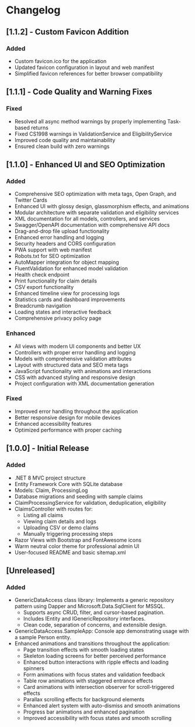 # Changelog

## [1.1.2] - Custom Favicon Addition

### Added

- Custom favicon.ico for the application
- Updated favicon configuration in layout and web manifest
- Simplified favicon references for better browser compatibility

## [1.1.1] - Code Quality and Warning Fixes

### Fixed

- Resolved all async method warnings by properly implementing Task-based returns
- Fixed CS1998 warnings in ValidationService and EligibilityService
- Improved code quality and maintainability
- Ensured clean build with zero warnings

## [1.1.0] - Enhanced UI and SEO Optimization

### Added

- Comprehensive SEO optimization with meta tags, Open Graph, and Twitter Cards
- Enhanced UI with glossy design, glassmorphism effects, and animations
- Modular architecture with separate validation and eligibility services
- XML documentation for all models, controllers, and services
- Swagger/OpenAPI documentation with comprehensive API docs
- Drag-and-drop file upload functionality
- Enhanced error handling and logging
- Security headers and CORS configuration
- PWA support with web manifest
- Robots.txt for SEO optimization
- AutoMapper integration for object mapping
- FluentValidation for enhanced model validation
- Health check endpoint
- Print functionality for claim details
- CSV export functionality
- Enhanced timeline view for processing logs
- Statistics cards and dashboard improvements
- Breadcrumb navigation
- Loading states and interactive feedback
- Comprehensive privacy policy page

### Enhanced

- All views with modern UI components and better UX
- Controllers with proper error handling and logging
- Models with comprehensive validation attributes
- Layout with structured data and SEO meta tags
- JavaScript functionality with animations and interactions
- CSS with advanced styling and responsive design
- Project configuration with XML documentation generation

### Fixed

- Improved error handling throughout the application
- Better responsive design for mobile devices
- Enhanced accessibility features
- Optimized performance with proper caching

## [1.0.0] - Initial Release

### Added

- .NET 8 MVC project structure
- Entity Framework Core with SQLite database
- Models: Claim, ProcessingLog
- Database migrations and seeding with sample claims
- ClaimProcessingService for validation, deduplication, eligibility
- ClaimsController with routes for:
  - Listing all claims
  - Viewing claim details and logs
  - Uploading CSV or demo claims
  - Manually triggering processing steps
- Razor Views with Bootstrap and FontAwesome icons
- Warm neutral color theme for professional admin UI
- User-focused README and basic sitemap.xml

## [Unreleased]

### Added

- GenericDataAccess class library: Implements a generic repository pattern using Dapper and Microsoft.Data.SqlClient for MSSQL.
  - Supports async CRUD, filter, and cursor-based pagination.
  - Includes IEntity and IGenericRepository<T> interfaces.
  - Clean code, separation of concerns, and extensible design.
- GenericDataAccess.SampleApp: Console app demonstrating usage with a sample Person entity.
- Enhanced animations and transitions throughout the application:
  - Page transition effects with smooth loading states
  - Skeleton loading screens for better perceived performance
  - Enhanced button interactions with ripple effects and loading spinners
  - Form animations with focus states and validation feedback
  - Table row animations with staggered entrance effects
  - Card animations with intersection observer for scroll-triggered effects
  - Parallax scrolling effects for background elements
  - Enhanced alert system with auto-dismiss and smooth animations
  - Progress bar animations and enhanced pagination
  - Improved accessibility with focus states and smooth scrolling
